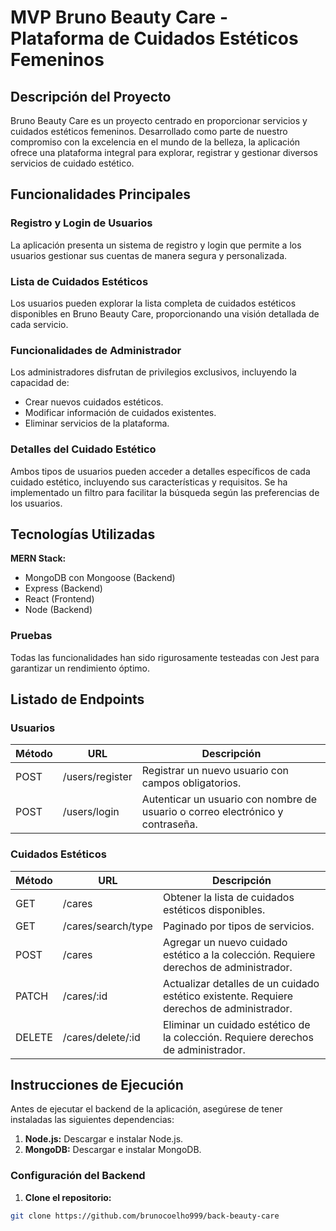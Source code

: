 # MVP Bruno Beauty Care - Plataforma de Cuidados Estéticos Femeninos

## Descripción del Proyecto

Bruno Beauty Care es un proyecto centrado en proporcionar servicios y cuidados estéticos femeninos. Desarrollado como parte de nuestro compromiso con la excelencia en el mundo de la belleza, la aplicación ofrece una plataforma integral para explorar, registrar y gestionar diversos servicios de cuidado estético.

## Funcionalidades Principales

### Registro y Login de Usuarios

La aplicación presenta un sistema de registro y login que permite a los usuarios gestionar sus cuentas de manera segura y personalizada.

### Lista de Cuidados Estéticos

Los usuarios pueden explorar la lista completa de cuidados estéticos disponibles en Bruno Beauty Care, proporcionando una visión detallada de cada servicio.

### Funcionalidades de Administrador

Los administradores disfrutan de privilegios exclusivos, incluyendo la capacidad de:

- Crear nuevos cuidados estéticos.
- Modificar información de cuidados existentes.
- Eliminar servicios de la plataforma.

### Detalles del Cuidado Estético

Ambos tipos de usuarios pueden acceder a detalles específicos de cada cuidado estético, incluyendo sus características y requisitos. Se ha implementado un filtro para facilitar la búsqueda según las preferencias de los usuarios.

## Tecnologías Utilizadas

**MERN Stack:**

- MongoDB con Mongoose (Backend)
- Express (Backend)
- React (Frontend)
- Node (Backend)

### Pruebas

Todas las funcionalidades han sido rigurosamente testeadas con Jest para garantizar un rendimiento óptimo.

## Listado de Endpoints

### Usuarios

| Método | URL             | Descripción                                                                    |
| ------ | --------------- | ------------------------------------------------------------------------------ |
| POST   | /users/register | Registrar un nuevo usuario con campos obligatorios.                            |
| POST   | /users/login    | Autenticar un usuario con nombre de usuario o correo electrónico y contraseña. |

### Cuidados Estéticos

| Método | URL                | Descripción                                                                               |
| ------ | ------------------ | ----------------------------------------------------------------------------------------- |
| GET    | /cares             | Obtener la lista de cuidados estéticos disponibles.                                       |
| GET    | /cares/search/type | Paginado por tipos de servicios.                                                          |
| POST   | /cares             | Agregar un nuevo cuidado estético a la colección. Requiere derechos de administrador.     |
| PATCH  | /cares/:id         | Actualizar detalles de un cuidado estético existente. Requiere derechos de administrador. |
| DELETE | /cares/delete/:id  | Eliminar un cuidado estético de la colección. Requiere derechos de administrador.         |

## Instrucciones de Ejecución

Antes de ejecutar el backend de la aplicación, asegúrese de tener instaladas las siguientes dependencias:

1. **Node.js:** Descargar e instalar Node.js.
2. **MongoDB:** Descargar e instalar MongoDB.

### Configuración del Backend

1. **Clone el repositorio:**

```bash
git clone https://github.com/brunocoelho999/back-beauty-care
```
